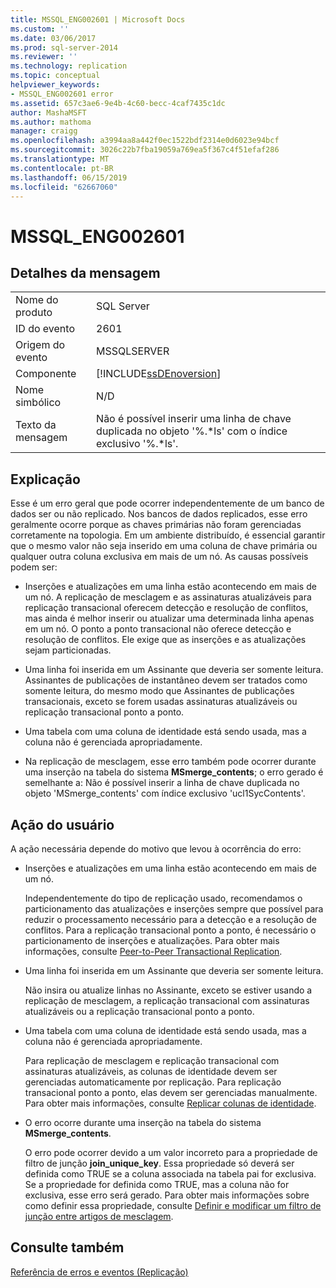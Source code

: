 ```yaml
---
title: MSSQL_ENG002601 | Microsoft Docs
ms.custom: ''
ms.date: 03/06/2017
ms.prod: sql-server-2014
ms.reviewer: ''
ms.technology: replication
ms.topic: conceptual
helpviewer_keywords:
- MSSQL_ENG002601 error
ms.assetid: 657c3ae6-9e4b-4c60-becc-4caf7435c1dc
author: MashaMSFT
ms.author: mathoma
manager: craigg
ms.openlocfilehash: a3994aa8a442f0ec1522bdf2314e0d6023e94bcf
ms.sourcegitcommit: 3026c22b7fba19059a769ea5f367c4f51efaf286
ms.translationtype: MT
ms.contentlocale: pt-BR
ms.lasthandoff: 06/15/2019
ms.locfileid: "62667060"
---
```

# <a name="mssqleng002601"></a>MSSQL_ENG002601
    
## <a name="message-details"></a>Detalhes da mensagem  
  
|||  
|-|-|  
|Nome do produto|SQL Server|  
|ID do evento|2601|  
|Origem do evento|MSSQLSERVER|  
|Componente|[!INCLUDE[ssDEnoversion](../../includes/ssdenoversion-md.md)]|  
|Nome simbólico|N/D|  
|Texto da mensagem|Não é possível inserir uma linha de chave duplicada no objeto '%.*ls' com o índice exclusivo '%.\*ls'.|  
  
## <a name="explanation"></a>Explicação  
 Esse é um erro geral que pode ocorrer independentemente de um banco de dados ser ou não replicado. Nos bancos de dados replicados, esse erro geralmente ocorre porque as chaves primárias não foram gerenciadas corretamente na topologia. Em um ambiente distribuído, é essencial garantir que o mesmo valor não seja inserido em uma coluna de chave primária ou qualquer outra coluna exclusiva em mais de um nó. As causas possíveis podem ser:  
  
-   Inserções e atualizações em uma linha estão acontecendo em mais de um nó. A replicação de mesclagem e as assinaturas atualizáveis para replicação transacional oferecem detecção e resolução de conflitos, mas ainda é melhor inserir ou atualizar uma determinada linha apenas em um nó. O ponto a ponto transacional não oferece detecção e resolução de conflitos. Ele exige que as inserções e as atualizações sejam particionadas.  
  
-   Uma linha foi inserida em um Assinante que deveria ser somente leitura. Assinantes de publicações de instantâneo devem ser tratados como somente leitura, do mesmo modo que Assinantes de publicações transacionais, exceto se forem usadas assinaturas atualizáveis ou replicação transacional ponto a ponto.  
  
-   Uma tabela com uma coluna de identidade está sendo usada, mas a coluna não é gerenciada apropriadamente.  
  
-   Na replicação de mesclagem, esse erro também pode ocorrer durante uma inserção na tabela do sistema **MSmerge_contents**; o erro gerado é semelhante a: Não é possível inserir a linha de chave duplicada no objeto 'MSmerge_contents' com índice exclusivo 'ucl1SycContents'.  
  
## <a name="user-action"></a>Ação do usuário  
 A ação necessária depende do motivo que levou à ocorrência do erro:  
  
-   Inserções e atualizações em uma linha estão acontecendo em mais de um nó.  
  
     Independentemente do tipo de replicação usado, recomendamos o particionamento das atualizações e inserções sempre que possível para reduzir o processamento necessário para a detecção e a resolução de conflitos. Para a replicação transacional ponto a ponto, é necessário o particionamento de inserções e atualizações. Para obter mais informações, consulte [Peer-to-Peer Transactional Replication](transactional/peer-to-peer-transactional-replication.md).  
  
-   Uma linha foi inserida em um Assinante que deveria ser somente leitura.  
  
     Não insira ou atualize linhas no Assinante, exceto se estiver usando a replicação de mesclagem, a replicação transacional com assinaturas atualizáveis ou a replicação transacional ponto a ponto.  
  
-   Uma tabela com uma coluna de identidade está sendo usada, mas a coluna não é gerenciada apropriadamente.  
  
     Para replicação de mesclagem e replicação transacional com assinaturas atualizáveis, as colunas de identidade devem ser gerenciadas automaticamente por replicação. Para replicação transacional ponto a ponto, elas devem ser gerenciadas manualmente. Para obter mais informações, consulte [Replicar colunas de identidade](publish/replicate-identity-columns.md).  
  
-   O erro ocorre durante uma inserção na tabela do sistema **MSmerge_contents**.  
  
     O erro pode ocorrer devido a um valor incorreto para a propriedade de filtro de junção **join_unique_key**. Essa propriedade só deverá ser definida como TRUE se a coluna associada na tabela pai for exclusiva. Se a propriedade for definida como TRUE, mas a coluna não for exclusiva, esse erro será gerado. Para obter mais informações sobre como definir essa propriedade, consulte [Definir e modificar um filtro de junção entre artigos de mesclagem](publish/define-and-modify-a-join-filter-between-merge-articles.md).  
  
## <a name="see-also"></a>Consulte também  
 [Referência de erros e eventos &#40;Replicação&#41;](errors-and-events-reference-replication.md)  
  
  
